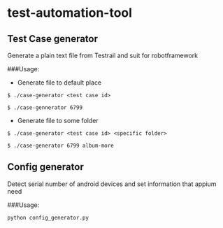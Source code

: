 # test-automation-tool

## Test Case generator

Generate a plain text file from Testrail and suit for robotframework  

###Usage:

* Generate file to default place

`$ ./case-generator <test case id>`

`$ ./case-gennerator 6799`

* Generate file to some folder

`$ ./case-generator <test case id> <specific folder>`

`$ ./case-generator 6799 album-more`

## Config generator

Detect serial number of android devices and set information that appium need


###Usage: 

`python config_generator.py`
